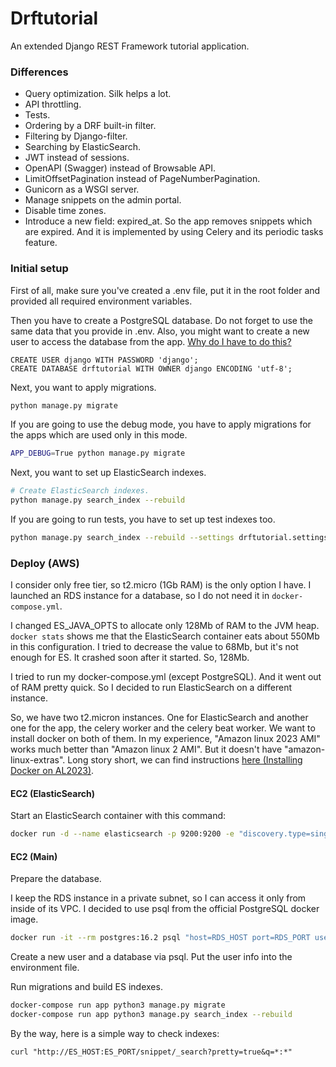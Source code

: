 # Drftutorial

An extended Django REST Framework tutorial application.

### Differences

- Query optimization. Silk helps a lot.
- API throttling.
- Tests.
- Ordering by a DRF built-in filter.
- Filtering by Django-filter.
- Searching by ElasticSearch.
- JWT instead of sessions.
- OpenAPI (Swagger) instead of Browsable API.
- LimitOffsetPagination instead of PageNumberPagination.
- Gunicorn as a WSGI server.
- Manage snippets on the admin portal.
- Disable time zones.
- Introduce a new field: expired_at. So the app removes snippets which are expired.
  And it is implemented by using Celery and its periodic tasks feature.

### Initial setup

First of all, make sure you've created a .env file, put it in the root folder
and provided all required environment variables.

Then you have to create a PostgreSQL database.
Do not forget to use the same data that you provide in .env.
Also, you might want to create a new user to access the database from the app.
[Why do I have to do this?](https://stackoverflow.com/a/26373972)

```
CREATE USER django WITH PASSWORD 'django';
CREATE DATABASE drftutorial WITH OWNER django ENCODING 'utf-8';
```

Next, you want to apply migrations.

```bash
python manage.py migrate
```

If you are going to use the debug mode,
you have to apply migrations for the apps which are used only in this mode.

```bash
APP_DEBUG=True python manage.py migrate
```

Next, you want to set up ElasticSearch indexes.

```bash
# Create ElasticSearch indexes.
python manage.py search_index --rebuild
```

If you are going to run tests, you have to set up test indexes too.

```bash
python manage.py search_index --rebuild --settings drftutorial.settings_testing
```

### Deploy (AWS)

I consider only free tier, so t2.micro (1Gb RAM) is the only option I have.
I launched an RDS instance for a database, so I do not need it in `docker-compose.yml`.

I changed ES_JAVA_OPTS to allocate only 128Mb of RAM to the JVM heap.
`docker stats` shows me that the ElasticSearch container eats about 550Mb in this configuration.
I tried to decrease the value to 68Mb, but it's not enough for ES. It crashed soon after it started. So, 128Mb.

I tried to run my docker-compose.yml (except PostgreSQL).
And it went out of RAM pretty quick. So I decided to run ElasticSearch on a different instance.

So, we have two t2.micron instances. One for ElasticSearch and another one for the app, the celery worker and the celery beat worker.
We want to install docker on both of them. In my experience, "Amazon linux 2023 AMI" works much better than "Amazon linux 2 AMI".
But it doesn't have "amazon-linux-extras". Long story short, we can find instructions [here (Installing Docker on AL2023)](https://docs.aws.amazon.com/AmazonECS/latest/developerguide/create-container-image.html).

#### EC2 (ElasticSearch)

Start an ElasticSearch container with this command:

```bash
docker run -d --name elasticsearch -p 9200:9200 -e "discovery.type=single-node" -e "xpack.security.enabled=false" -e "ES_JAVA_OPTS=-Xms128m -Xmx128m" elasticsearch:8.13.4
```

#### EC2 (Main)

Prepare the database.

I keep the RDS instance in a private subnet, so I can access it only from inside of its VPC.
I decided to use psql from the official PostgreSQL docker image.

```bash
docker run -it --rm postgres:16.2 psql "host=RDS_HOST port=RDS_PORT user=MASTER_USER password=MASTER_PASSWORD"
```

Create a new user and a database via psql. Put the user info into the environment file.

Run migrations and build ES indexes.

```bash
docker-compose run app python3 manage.py migrate
docker-compose run app python3 manage.py search_index --rebuild
```

By the way, here is a simple way to check indexes:

```
curl "http://ES_HOST:ES_PORT/snippet/_search?pretty=true&q=*:*"
```
